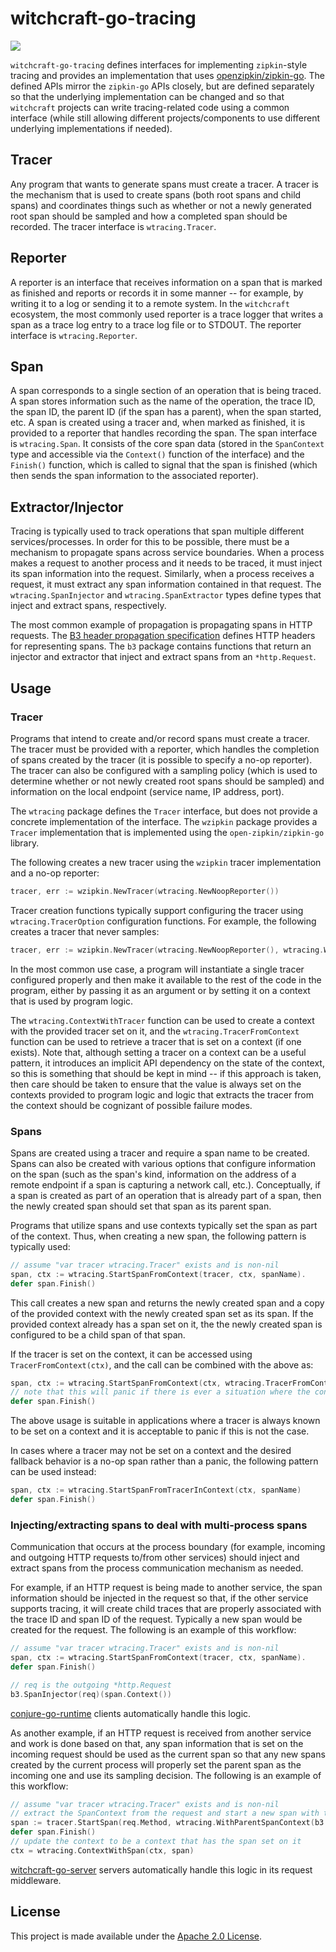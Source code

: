 witchcraft-go-tracing
=====================
[![](https://godoc.org/github.com/palantir/witchcraft-go-tracing?status.svg)](http://godoc.org/github.com/palantir/witchcraft-go-tracing)

`witchcraft-go-tracing` defines interfaces for implementing `zipkin`-style tracing and provides an implementation that 
uses [openzipkin/zipkin-go](https://github.com/openzipkin/zipkin-go). The defined APIs mirror the `zipkin-go` APIs
closely, but are defined separately so that the underlying implementation can be changed and so that `witchcraft` 
projects can write tracing-related code using a common interface (while still allowing different projects/components to
use different underlying implementations if needed).

Tracer
------
Any program that wants to generate spans must create a tracer. A tracer is the mechanism that is used to create spans
(both root spans and child spans) and coordinates things such as whether or not a newly generated root span should be
sampled and how a completed span should be recorded. The tracer interface is `wtracing.Tracer`.

Reporter
--------
A reporter is an interface that receives information on a span that is marked as finished and reports or records it in
some manner -- for example, by writing it to a log or sending it to a remote system. In the `witchcraft` ecosystem, the
most commonly used reporter is a trace logger that writes a span as a trace log entry to a trace log file or to STDOUT.
The reporter interface is `wtracing.Reporter`.

Span
----
A span corresponds to a single section of an operation that is being traced. A span stores information such as the name
of the operation, the trace ID, the span ID, the parent ID (if the span has a parent), when the span started, etc. A 
span is created using a tracer and, when marked as finished, it is provided to a reporter that handles recording the 
span. The span interface is `wtracing.Span`. It consists of the core span data (stored in the `SpanContext` type and
accessible via the `Context()` function of the interface) and the `Finish()` function, which is called to signal that
the span is finished (which then sends the span information to the associated reporter).

Extractor/Injector
------------------
Tracing is typically used to track operations that span multiple different services/processes. In order for this to be
possible, there must be a mechanism to propagate spans across service boundaries. When a process makes a request to 
another process and it needs to be traced, it must inject its span information into the request. Similarly, when a 
process receives a request, it must extract any span information contained in that request. The `wtracing.SpanInjector`
and `wtracing.SpanExtractor` types define types that inject and extract spans, respectively.

The most common example of propagation is propagating spans in HTTP requests. The 
[B3 header propagation specification](https://github.com/openzipkin/b3-propagation) defines HTTP headers for 
representing spans. The `b3` package contains functions that return an injector and extractor that inject and extract
spans from an `*http.Request`.  

Usage
-----
### Tracer
Programs that intend to create and/or record spans must create a tracer. The tracer must be provided with a reporter,
which handles the completion of spans created by the tracer (it is possible to specify a no-op reporter). The tracer can
also be configured with a sampling policy (which is used to determine whether or not newly created root spans should be
sampled) and information on the local endpoint (service name, IP address, port).

The `wtracing` package defines the `Tracer` interface, but does not provide a concrete implementation of the interface.
The `wzipkin` package provides a `Tracer` implementation that is implemented using the `open-zipkin/zipkin-go` library.

The following creates a new tracer using the `wzipkin` tracer implementation and a no-op reporter:

```go
tracer, err := wzipkin.NewTracer(wtracing.NewNoopReporter())
```

Tracer creation functions typically support configuring the tracer using `wtracing.TracerOption` configuration 
functions. For example, the following creates a tracer that never samples:

```go
tracer, err := wzipkin.NewTracer(wtracing.NewNoopReporter(), wtracing.WithSampler(func(id uint64) bool { return false }))
```

In the most common use case, a program will instantiate a single tracer configured properly and then make it available
to the rest of the code in the program, either by passing it as an argument or by setting it on a context that is used
by program logic.

The `wtracing.ContextWithTracer` function can be used to create a context with the provided tracer set on it, and the
`wtracing.TracerFromContext` function can be used to retrieve a tracer that is set on a context (if one exists). Note
that, although setting a tracer on a context can be a useful pattern, it introduces an implicit API dependency on the 
state of the context, so this is something that should be kept in mind -- if this approach is taken, then care should be
taken to ensure that the value is always set on the contexts provided to program logic and logic that extracts the 
tracer from the context should be cognizant of possible failure modes. 

### Spans
Spans are created using a tracer and require a span name to be created. Spans can also be created with various options
that configure information on the span (such as the span's kind, information on the address of a remote endpoint if a
span is capturing a network call, etc.). Conceptually, if a span is created as part of an operation that is already part
of a span, then the newly created span should set that span as its parent span.

Programs that utilize spans and use contexts typically set the span as part of the context. Thus, when creating a new
span, the following pattern is typically used:

```go
// assume "var tracer wtracing.Tracer" exists and is non-nil 
span, ctx := wtracing.StartSpanFromContext(tracer, ctx, spanName).
defer span.Finish()
```

This call creates a new span and returns the newly created span and a copy of the provided context with the newly 
created span set as its span. If the provided context already has a span set on it, the the newly created span is 
configured to be a child span of that span.

If the tracer is set on the context, it can be accessed using `TracerFromContext(ctx)`, and the call can be combined
with the above as:

```go
span, ctx := wtracing.StartSpanFromContext(ctx, wtracing.TracerFromContext(ctx), spanName)
// note that this will panic if there is ever a situation where the context does not have a tracer set 
defer span.Finish()
```

The above usage is suitable in applications where a tracer is always known to be set on a context and it is acceptable
to panic if this is not the case.

In cases where a tracer may not be set on a context and the desired fallback behavior is a no-op span rather than a
panic, the following pattern can be used instead:

```go
span, ctx := wtracing.StartSpanFromTracerInContext(ctx, spanName)
defer span.Finish()
```  

### Injecting/extracting spans to deal with multi-process spans
Communication that occurs at the process boundary (for example, incoming and outgoing HTTP requests to/from other 
services) should inject and extract spans from the process communication mechanism as needed.

For example, if an HTTP request is being made to another service, the span information should be injected in the request 
so that, if the other service supports tracing, it will create child traces that are properly associated with the trace 
ID and span ID of the request. Typically a new span would be created for the request. The following is an example of
this workflow:

```go
// assume "var tracer wtracing.Tracer" exists and is non-nil 
span, ctx := wtracing.StartSpanFromContext(tracer, ctx, spanName).
defer span.Finish()

// req is the outgoing *http.Request 
b3.SpanInjector(req)(span.Context())
```

[conjure-go-runtime](https://github.com/palantir/conjure-go-runtime) clients automatically handle this logic.

As another example, if an HTTP request is received from another service and work is done based on that, any span 
information that is set on the incoming request should be used as the current span so that any new spans created by the
current process will properly set the parent span as the incoming one and use its sampling decision. The following is an
example of this workflow:

```go
// assume "var tracer wtracing.Tracer" exists and is non-nil
// extract the SpanContext from the request and start a new span with that span as the parent 
span := tracer.StartSpan(req.Method, wtracing.WithParentSpanContext(b3.SpanExtractor(req)()))
defer span.Finish()
// update the context to be a context that has the span set on it
ctx = wtracing.ContextWithSpan(ctx, span)
```

[witchcraft-go-server](https://github.com/palantir/witchcraft-go-server) servers automatically handle this logic in its
request middleware.

License
-------
This project is made available under the [Apache 2.0 License](http://www.apache.org/licenses/LICENSE-2.0).
